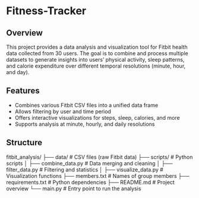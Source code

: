 # Fitness-Tracker

## Overview
This project provides a data analysis and visualization tool for Fitbit health data collected from 30 users. The goal is to combine and process multiple datasets to generate insights into users’ physical activity, sleep patterns, and calorie expenditure over different temporal resolutions (minute, hour, and day).

## Features
- Combines various Fitbit CSV files into a unified data frame
- Allows filtering by user and time period
- Offers interactive visualizations for steps, sleep, calories, and more
- Supports analysis at minute, hourly, and daily resolutions

## Structure
fitbit_analysis/
├── data/ # CSV files (raw Fitbit data)
├── scripts/ # Python scripts
│ ├── combine_data.py # Data merging and cleaning
│ ├── filter_data.py # Filtering and statistics
│ ├── visualize_data.py # Visualization functions
├── members.txt # Names of group members
├── requirements.txt # Python dependencies
├── README.md # Project overview
└── main.py # Entry point to run the analysis
